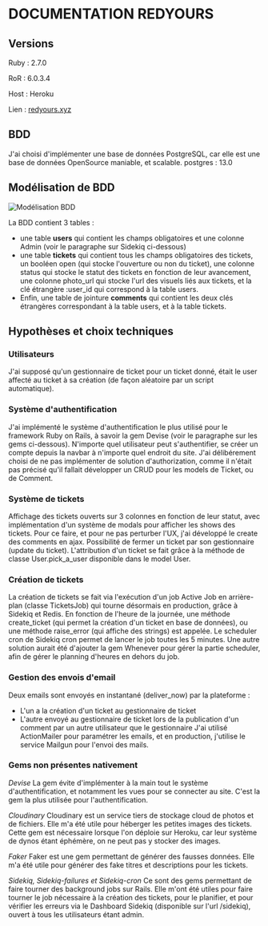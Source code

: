 # DOCUMENTATION REDYOURS

## Versions

Ruby : 2.7.0

RoR : 6.0.3.4

Host : Heroku

Lien : [redyours.xyz](www.redyours.xyz)

## BDD

J'ai choisi d'implémenter une base de données PostgreSQL, car elle est une base de données OpenSource maniable, et scalable.
postgres : 13.0

## Modélisation de BDD

![Modélisation BDD](https://zupimages.net/up/20/48/crwh.png)

La BDD contient 3 tables : 
* une table __users__ qui contient les champs obligatoires et une colonne Admin (voir le paragraphe sur Sidekiq ci-dessous)
* une table __tickets__ qui contient tous les champs obligatoires des tickets, un booléen open (qui stocke l'ouverture ou non du ticket), une colonne status qui stocke le statut des tickets en fonction de leur avancement, une colonne photo_url qui stocke l'url des visuels liés aux tickets, et la clé étrangère :user_id qui correspond à la table users. 
* Enfin, une table de jointure __comments__ qui contient les deux clés étrangères correspondant à la table users, et à la table tickets.

## Hypothèses et choix techniques

### Utilisateurs
J'ai supposé qu'un gestionnaire de ticket pour un ticket donné, était le user affecté au ticket à sa création (de façon aléatoire par un script automatique).

### Système d'authentification
J'ai implémenté le système d'authentification le plus utilisé pour le framework Ruby on Rails, à savoir la gem Devise (voir le paragraphe sur les gems ci-dessous). N'importe quel utilisateur peut s'authentifier, se créer un compte depuis la navbar à n'importe quel endroit du site.
J'ai délibérement choisi de ne pas implémenter de solution d'authorization, comme il n'était pas précisé qu'il fallait développer un CRUD pour les models de Ticket, ou de Comment.

### Système de tickets
Affichage des tickets ouverts sur 3 colonnes en fonction de leur statut, avec implémentation d'un système de modals pour afficher les shows des tickets.
Pour ce faire, et pour ne pas perturber l'UX, j'ai développé le create des comments en ajax.
Possibilité de fermer un ticket par son gestionnaire (update du ticket).
L'attribution d'un ticket se fait grâce à la méthode de classe User.pick_a_user disponible dans le model User.

### Création de tickets
La création de tickets se fait via l'exécution d'un job Active Job en arrière-plan (classe TicketsJob) qui tourne désormais en production, grâce à Sidekiq et Redis. En fonction de l'heure de la journée, une méthode create_ticket (qui permet la création d'un ticket en base de données), ou une méthode raise_error (qui affiche des strings) est appelée.
Le scheduler cron de Sidekiq cron permet de lancer le job toutes les 5 minutes.
Une autre solution aurait été d'ajouter la gem Whenever pour gérer la partie scheduler, afin de gérer le planning d'heures en dehors du job.

### Gestion des envois d'email
Deux emails sont envoyés en instantané (deliver_now) par la plateforme :
* L'un a la création d'un ticket au gestionnaire de ticket 
* L'autre envoyé au gestionnaire de ticket lors de la publication d'un comment par un autre utilisateur que le gestionnaire
J'ai utilisé ActionMailer pour paramétrer les emails, et en production, j'utilise le service Mailgun pour l'envoi des mails.

### Gems non présentes nativement
*Devise*
La gem évite d'implémenter à la main tout le système d'authentification, et notamment les vues pour se connecter au site.
C'est la gem la plus utilisée pour l'authentification.

*Cloudinary*
Cloudinary est un service tiers de stockage cloud de photos et de fichiers. Elle m'a été utile pour héberger les petites images des tickets. Cette gem est nécessaire lorsque l'on déploie sur Heroku, car leur système de dynos étant éphémère, on ne peut pas y stocker des images. 

*Faker*
Faker est une gem permettant de générer des fausses données. Elle m'a été utile pour générer des fake titres et descriptions pour les tickets.

*Sidekiq, Sidekiq-failures et Sidekiq-cron*
Ce sont des gems permettant de faire tourner des background jobs sur Rails. Elle m'ont été utiles pour faire tourner le job nécessaire à la création des tickets, pour le planifier, et pour vérifier les erreurs via le Dashboard Sidekiq (disponible sur l'url /sidekiq), ouvert à tous les utilisateurs étant admin.
